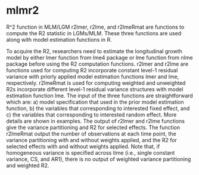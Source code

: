 # mlmr2
R^2 function in MLM/LGM
r2lmer, r2lme, and r2lmeRmat are functions to compute the R2 statistic in LGMs/MLM. These three functions are used along with model estimation functions in R. 

To acquire the R2, researchers need to estimate the longitudinal growth model by either lmer function from lme4 package or lme function from nlme package before using the R2 computation functions. r2lmer and r2lme are functions used for computing R2 incorporate constant level-1 residual variance with priorly applied model estimation functions lmer and lme, respectively. r2lmeRmat is used for computing weighted and unweighted R2s incorporate different level-1 residual variance structures with model estimation function lme. The input of the three functions are straightforward which are: a) model specification that used in the prior model estimation function, b) the variables that corresponding to interested fixed effect, and c) the variables that corresponding to interested random effect. More details are shown in examples. The output of r2lmer and r2lme functions give the variance partitioning and R2 for selected effects. The function r2lmeRmat output the number of observations at each time point, the variance partitioning with and without weights applied, and the R2 for selected effects with and without weights applied. Note that, if homogeneous variance is specified across time (i.e., single constant variance, CS, and AR1), there is no output of weighted variance partitioning and weighted R2.

